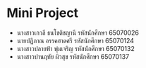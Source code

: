 # Mini Project

- นางสาวเกวลี ธนโชติชญานี  รหัสนักศึกษา 65070026
- นายปฏิภาณ อรรคฮาดศรี รหัสนักศึกษา 65070124
- นางสาวปลายฟ้า พุ่มเจริญ รหัสนักศึกษา 65070132
- นางสาวปานฤทัย ผิวสุข รหัสนักศึกษา 65070137
